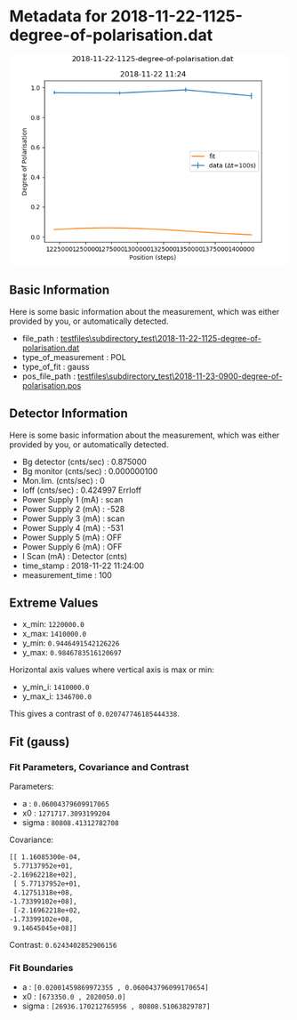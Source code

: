# Metadata for 2018-11-22-1125-degree-of-polarisation.dat
![2018-11-22-1125-degree-of-polarisation.dat](./2018-11-22-1125-degree-of-polarisation.png "2018-11-22-1125-degree-of-polarisation.dat")
## Basic Information
Here is some basic information about the measurement, which was either provided by you, or automatically detected.

- file_path : [testfiles\subdirectory_test\2018-11-22-1125-degree-of-polarisation.dat](2018-11-22-1125-degree-of-polarisation.dat)
- type_of_measurement : POL
- type_of_fit : gauss
- pos_file_path : [testfiles\subdirectory_test\2018-11-23-0900-degree-of-polarisation.pos](2018-11-23-0900-degree-of-polarisation.pos)
## Detector Information
Here is some basic information about the measurement, which was either provided by you, or automatically detected.

-  Bg detector (cnts/sec) : 0.875000
-  Bg monitor (cnts/sec) : 0.000000100
-  Mon.lim.  (cnts/sec) :   0
- Ioff (cnts/sec) :  0.424997   ErrIoff
- Power Supply 1 (mA) :  scan
-  Power Supply 2 (mA) :  -528
-  Power Supply 3 (mA) :  scan
-  Power Supply 4 (mA) :  -531
-  Power Supply 5 (mA) :  OFF
-  Power Supply 6 (mA) :  OFF   
- I Scan (mA) :   Detector (cnts)
- time_stamp : 2018-11-22 11:24:00
- measurement_time : 100
## Extreme Values

- x_min: `1220000.0`
- x_max: `1410000.0`
- y_min: `0.9446491542126226`
- y_max: `0.9846783516120697`

Horizontal axis values where vertical axis is max or min:

- y_min_i: `1410000.0`
- y_max_i: `1346700.0`

This gives a contrast of `0.020747746185444338`.

## Fit (gauss)
### Fit Parameters, Covariance and Contrast
Parameters:

- a : `0.06004379609917065`
- x0 : `1271717.3093199204`
- sigma : `80808.41312782708`

Covariance:
```
[[ 1.16085300e-04, 
 5.77137952e+01, 
-2.16962218e+02],
 [ 5.77137952e+01, 
 4.12751318e+08, 
-1.73399102e+08],
 [-2.16962218e+02, 
-1.73399102e+08, 
 9.14645045e+08]]
```

Contrast: `0.6243402852906156`
### Fit Boundaries

- a : `[0.02001459869972355 , 0.060043796099170654]`
- x0 : `[673350.0 , 2020050.0]`
- sigma : `[26936.170212765956 , 80808.51063829787]`
